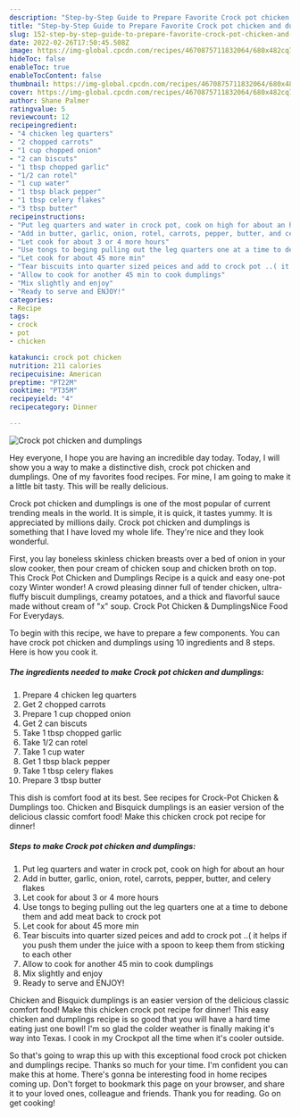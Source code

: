 ```yaml
---
description: "Step-by-Step Guide to Prepare Favorite Crock pot chicken and dumplings"
title: "Step-by-Step Guide to Prepare Favorite Crock pot chicken and dumplings"
slug: 152-step-by-step-guide-to-prepare-favorite-crock-pot-chicken-and-dumplings
date: 2022-02-26T17:50:45.508Z
image: https://img-global.cpcdn.com/recipes/4670875711832064/680x482cq70/crock-pot-chicken-and-dumplings-recipe-main-photo.jpg
hideToc: false
enableToc: true
enableTocContent: false
thumbnail: https://img-global.cpcdn.com/recipes/4670875711832064/680x482cq70/crock-pot-chicken-and-dumplings-recipe-main-photo.jpg
cover: https://img-global.cpcdn.com/recipes/4670875711832064/680x482cq70/crock-pot-chicken-and-dumplings-recipe-main-photo.jpg
author: Shane Palmer
ratingvalue: 5
reviewcount: 12
recipeingredient:
- "4 chicken leg quarters"
- "2 chopped carrots"
- "1 cup chopped onion"
- "2 can biscuts"
- "1 tbsp chopped garlic"
- "1/2 can rotel"
- "1 cup water"
- "1 tbsp black pepper"
- "1 tbsp celery flakes"
- "3 tbsp butter"
recipeinstructions:
- "Put leg quarters and water in crock pot, cook on high for about an hour"
- "Add in butter, garlic, onion, rotel, carrots, pepper, butter, and celery flakes"
- "Let cook for about 3 or 4 more hours"
- "Use tongs to beging pulling out the leg quarters one at a time to debone them and add meat back to crock pot"
- "Let cook for about 45 more min"
- "Tear biscuits into quarter sized peices and add to crock pot ..( it helps if you push them under the juice with a spoon to keep them from sticking to each other"
- "Allow to cook for another 45 min to cook dumplings"
- "Mix slightly and enjoy"
- "Ready to serve and ENJOY!"
categories:
- Recipe
tags:
- crock
- pot
- chicken

katakunci: crock pot chicken 
nutrition: 211 calories
recipecuisine: American
preptime: "PT22M"
cooktime: "PT35M"
recipeyield: "4"
recipecategory: Dinner

---
```



![Crock pot chicken and dumplings](https://img-global.cpcdn.com/recipes/4670875711832064/680x482cq70/crock-pot-chicken-and-dumplings-recipe-main-photo.jpg)

Hey everyone, I hope you are having an incredible day today. Today, I will show you a way to make a distinctive dish, crock pot chicken and dumplings. One of my favorites food recipes. For mine, I am going to make it a little bit tasty. This will be really delicious.

Crock pot chicken and dumplings is one of the most popular of current trending meals in the world. It is simple, it is quick, it tastes yummy. It is appreciated by millions daily. Crock pot chicken and dumplings is something that I have loved my whole life. They're nice and they look wonderful.

First, you lay boneless skinless chicken breasts over a bed of onion in your slow cooker, then pour cream of chicken soup and chicken broth on top. This Crock Pot Chicken and Dumplings Recipe is a quick and easy one-pot cozy Winter wonder! A crowd pleasing dinner full of tender chicken, ultra-fluffy biscuit dumplings, creamy potatoes, and a thick and flavorful sauce made without cream of &#34;x&#34; soup. Crock Pot Chicken &amp; DumplingsNice Food For Everydays.


To begin with this recipe, we have to prepare a few components. You can have crock pot chicken and dumplings using 10 ingredients and 8 steps. Here is how you cook it.

<!--inarticleads1-->

##### The ingredients needed to make Crock pot chicken and dumplings:

1. Prepare 4 chicken leg quarters
1. Get 2 chopped carrots
1. Prepare 1 cup chopped onion
1. Get 2 can biscuts
1. Take 1 tbsp chopped garlic
1. Take 1/2 can rotel
1. Take 1 cup water
1. Get 1 tbsp black pepper
1. Take 1 tbsp celery flakes
1. Prepare 3 tbsp butter


This dish is comfort food at its best. See recipes for Crock-Pot Chicken &amp; Dumplings too. Chicken and Bisquick dumplings is an easier version of the delicious classic comfort food! Make this chicken crock pot recipe for dinner! 

<!--inarticleads2-->

##### Steps to make Crock pot chicken and dumplings:

1. Put leg quarters and water in crock pot, cook on high for about an hour
1. Add in butter, garlic, onion, rotel, carrots, pepper, butter, and celery flakes
1. Let cook for about 3 or 4 more hours
1. Use tongs to beging pulling out the leg quarters one at a time to debone them and add meat back to crock pot
1. Let cook for about 45 more min
1. Tear biscuits into quarter sized peices and add to crock pot ..( it helps if you push them under the juice with a spoon to keep them from sticking to each other
1. Allow to cook for another 45 min to cook dumplings
1. Mix slightly and enjoy
1. Ready to serve and ENJOY!

Chicken and Bisquick dumplings is an easier version of the delicious classic comfort food! Make this chicken crock pot recipe for dinner! This easy chicken and dumplings recipe is so good that you will have a hard time eating just one bowl! I&#39;m so glad the colder weather is finally making it&#39;s way into Texas. I cook in my Crockpot all the time when it&#39;s cooler outside. 

So that's going to wrap this up with this exceptional food crock pot chicken and dumplings recipe. Thanks so much for your time. I'm confident you can make this at home. There's gonna be interesting food in home recipes coming up. Don't forget to bookmark this page on your browser, and share it to your loved ones, colleague and friends. Thank you for reading. Go on get cooking!
